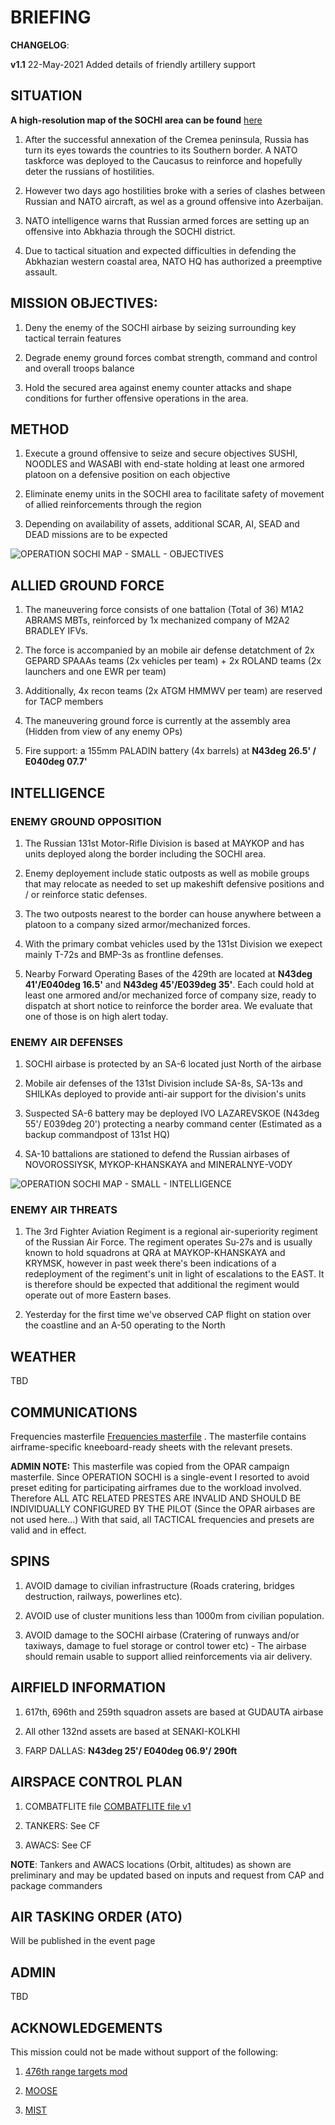 # BRIEFING

**CHANGELOG**:

**v1.1** 22-May-2021 Added details of friendly artillery support

## SITUATION

**A high-resolution map of the SOCHI area can be found** [here](https://cloud.132virtualwing.org/s/5oXzPFr5enRAxyg)

1) After the successful annexation of the Cremea peninsula, Russia has turn its eyes towards the countries to its Southern border. 
A NATO taskforce was deployed to the Caucasus to reinforce and hopefully deter the russians of hostilities.

2) However two days ago hostilities broke with a series of clashes between Russian and NATO aircraft, as wel as a ground offensive into Azerbaijan.

3) NATO intelligence warns that Russian armed forces are setting up an offensive into Abkhazia through the SOCHI district.

4) Due to tactical situation and expected difficulties in defending the Abkhazian western coastal area, NATO HQ has authorized a preemptive assault.

## MISSION OBJECTIVES:
1) Deny the enemy of the SOCHI airbase by seizing surrounding key tactical terrain features

2) Degrade enemy ground forces combat strength, command and control and overall troops balance

3) Hold the secured area against enemy counter attacks and shape conditions for further offensive operations in the area.

## METHOD
1) Execute a ground offensive to seize and secure objectives SUSHI, NOODLES and WASABI with end-state holding at least one armored platoon on a defensive position on each objective

2) Eliminate enemy units in the SOCHI area to facilitate safety of movement of allied reinforcements through the region

3) Depending on availability of assets, additional SCAR, AI, SEAD and DEAD missions are to be expected

![OPERATION SOCHI MAP - SMALL - OBJECTIVES](https://user-images.githubusercontent.com/42184209/119199899-92750200-ba94-11eb-913a-0049452451fe.png)

## ALLIED GROUND FORCE
1) The maneuvering force consists of one battalion (Total of 36) M1A2 ABRAMS MBTs, reinforced by 1x mechanized company of M2A2 BRADLEY IFVs.

2) The force is accompanied by an mobile air defense detatchment of 2x GEPARD SPAAAs teams (2x vehicles per team) + 2x ROLAND teams (2x launchers and one EWR per team)

3) Additionally, 4x recon teams (2x ATGM HMMWV per team) are reserved for TACP members

4) The maneuvering ground force is currently at the assembly area (Hidden from view of any enemy OPs)
5) Fire support: a 155mm PALADIN battery (4x barrels) at **N43deg 26.5' / E040deg 07.7'**

## INTELLIGENCE
### ENEMY GROUND OPPOSITION
1) The Russian 131st Motor-Rifle Division is based at MAYKOP and has units deployed along the border including the SOCHI area.

2) Enemy deployement include static outposts as well as mobile groups that may relocate as needed to set up makeshift defensive positions and / or reinforce static defenses.

3) The two outposts nearest to the border can house anywhere between a platoon to a company sized armor/mechanized forces.

4) With the primary combat vehicles used by the 131st Division we exepect mainly T-72s and BMP-3s as frontline defenses.

5) Nearby Forward Operating Bases of the 429th are located at **N43deg 41'/E040deg 16.5'** and **N43deg 45'/E039deg 35'**. Each could hold at least one armored and/or mechanized force of company size, ready to dispatch at short notice to reinforce the border area. We evaluate that one of those is on high alert today.

### ENEMY AIR DEFENSES
1) SOCHI airbase is protected by an SA-6 located just North of the airbase

2) Mobile air defenses of the 131st Division include SA-8s, SA-13s and SHILKAs deployed to provide anti-air support for the division's units

3) Suspected SA-6 battery may be deployed IVO LAZAREVSKOE (N43deg 55'/ E039deg 20') protecting a nearby command center (Estimated as a backup commandpost of 131st HQ) 

4) SA-10 battalions are stationed to defend the Russian airbases of NOVOROSSIYSK, MYKOP-KHANSKAYA and MINERALNYE-VODY

![OPERATION SOCHI MAP - SMALL - INTELLIGENCE](https://user-images.githubusercontent.com/42184209/119199921-9acd3d00-ba94-11eb-83b3-f62ec8361d78.png)

### ENEMY AIR THREATS
1) The 3rd Fighter Aviation Regiment is a regional air-superiority regiment of the Russian Air Force. The regiment operates Su-27s and is usually known to hold squadrons at QRA at MAYKOP-KHANSKAYA and KRYMSK, however in past week there's been indications of a redeployment of the regiment's unit in light of escalations to the EAST. It is therefore should be expected that additional the regiment would operate out of more Eastern bases.

2) Yesterday for the first time we've observed CAP flight on station over the coastline and an A-50 operating to the North

## WEATHER
TBD

## COMMUNICATIONS
Frequencies masterfile [Frequencies masterfile](https://drive.google.com/file/d/18EyWLNdQU_xj3YLKJEMxFYs6gfiKxoTn/view?usp=sharing) . The masterfile contains airframe-specific kneeboard-ready sheets with the relevant presets.

**ADMIN NOTE:** This masterfile was copied from the OPAR campaign masterfile. Since OPERATION SOCHI is a single-event I resorted to avoid preset editing for participating airframes due to the workload involved. Therefore ALL ATC RELATED PRESTES ARE INVALID AND SHOULD BE INDIVIDUALLY CONFIGURED BY THE PILOT (Since the OPAR airbases are not used here...)
With that said, all TACTICAL frequencies and presets are valid and in effect.

## SPINS
1) AVOID damage to civilian infrastructure (Roads cratering, bridges destruction, railways, powerlines etc).

2) AVOID use of cluster munitions less than 1000m from civilian population.

3) AVOID damage to the SOCHI airbase (Cratering of runways and/or taxiways, damage to fuel storage or control tower etc) - The airbase should remain usable to support allied reinforcements via air delivery. 

## AIRFIELD INFORMATION
1) 617th, 696th and 259th squadron assets are based at GUDAUTA airbase

2) All other 132nd assets are based at SENAKI-KOLKHI

3) FARP DALLAS: **N43deg 25'/ E040deg 06.9'/ 290ft**

## AIRSPACE CONTROL PLAN
1) COMBATFLITE file 
[COMBATFLITE file v1](https://cloud.132virtualwing.org/s/fLZLJbJeSoF4cJM)

2) TANKERS: See CF

3) AWACS: See CF

**NOTE**: Tankers and AWACS locations (Orbit, altitudes) as shown are preliminary and may be updated based on inputs and request from CAP and package commanders

## AIR TASKING ORDER (ATO)
Will be published in the event page


## ADMIN
TBD

## ACKNOWLEDGEMENTS
This mission could not be made without support of the following:

1) [476th range targets mod](https://www.476vfightergroup.com/downloads.php?do=file&id=287)

2) [MOOSE](https://flightcontrol-master.github.io/MOOSE_DOCS/)

3) [MIST](https://github.com/mrSkortch/MissionScriptingTools)
